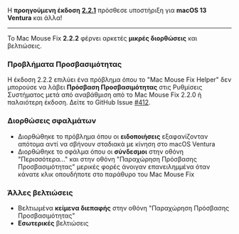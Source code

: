 Η **προηγούμενη έκδοση** [**2.2.1**](https://github.com/noah-nuebling/mac-mouse-fix/releases/tag/2.2.1) πρόσθεσε υποστήριξη για **macOS 13 Ventura** και άλλα!

---

Το Mac Mouse Fix **2.2.2** φέρνει αρκετές **μικρές διορθώσεις** και βελτιώσεις.

### Προβλήματα Προσβασιμότητας

Η έκδοση 2.2.2 επιλύει ένα πρόβλημα όπου το "Mac Mouse Fix Helper" δεν μπορούσε να λάβει **Πρόσβαση Προσβασιμότητας** στις Ρυθμίσεις Συστήματος μετά από αναβάθμιση από το Mac Mouse Fix 2.2.0 ή παλαιότερη έκδοση. Δείτε το GitHub Issue [#412](https://github.com/noah-nuebling/mac-mouse-fix/issues/412).

### Διορθώσεις σφαλμάτων

- Διορθώθηκε το πρόβλημα όπου οι **ειδοποιήσεις** εξαφανίζονταν απότομα αντί να σβήνουν σταδιακά με κίνηση στο macOS Ventura
- Διορθώθηκε το σφάλμα όπου οι **σύνδεσμοι** στην οθόνη "Περισσότερα..." και στην οθόνη "Παραχώρηση Πρόσβασης Προσβασιμότητας" μερικές φορές άνοιγαν επανειλημμένα όταν κάνατε κλικ οπουδήποτε στο παράθυρο του Mac Mouse Fix

### Άλλες βελτιώσεις

- Βελτιωμένα **κείμενα διεπαφής** στην οθόνη "Παραχώρηση Πρόσβασης Προσβασιμότητας"
- **Εσωτερικές** βελτιώσεις